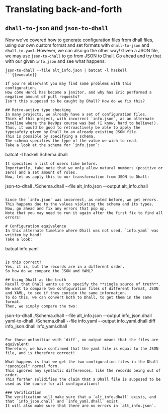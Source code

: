 # Translating back-and-forth

## `dhall-to-json` and `json-to-dhall`
Now we've covered how to generate configuration files from dhall files, using our own custom format and set formats with `dhall-to-json` and `dhall-to-yaml`.
However, we can also go the other way!
Given a JSON file, we may use `json-to-dhall` to go from JSON to Dhall.
Go ahead and try that with our given `info.json` and see what happens:

```
json-to-dhall --file alt_info.json | batcat -l haskell
```{{execute}}

If you're observant you may find some problems with this configuration.
How come Herdi has become a janitor, and why has Eric performed a negative amount of pull requests?
Isn't this supposed to be caught by Dhall? How do we fix this?

## Retro-active type checking
In many projects, we already have a set of configuration files.
Think of this project, with incorrect `info.json`, as an alternate timeline where the DevOps course was bad (I know, hard to believe!).
Thus, it would be good to retroactively be able to apply the typesafety given by Dhall to an already existing JSON file.
This is possible by specifying a schema.
The schema specifies the type of the value we wish to read.
Take a look at the schema for `info.json`:
```
batcat -l haskell Schema.dhall
```{{execute}}
It specifies a list of users like before.
Importantly, take note that we only allow natural numbers (positive or zero) and a set amount of roles.
Now, let us apply this to our transformation from JSON to Dhall:

```
json-to-dhall ./Schema.dhall --file alt_info.json --output alt_info.dhall
```{{execute}}

Since the `info.json` was incorrect, as noted before, we get errors.
This happens due to the values violating the schema and its types.
Now, go ahead and fix any errors that pop up.
Note that you may need to run it again after the first fix to find all errors!

# Configuration equivalence
In this alternate timeline where Dhall was not used, `info.yaml` was written by hand!
Take a look:

```
batcat info.yaml
```{{execute}}

Is this correct?
Yes, it is, but the records are in a different order.
So how do we compare the JSON and YAML?

## Using Dhall as the truth
Recall that Dhall wants us to specify the **single source of truth**. 
We want to compare two configuration files of different format, JSON and YAML, to see if they contain the same information.
To do this, we can convert both to Dhall, to get them in the same format.
Then, we simply compare the two:

```
json-to-dhall ./Schema.dhall --file alt_info.json --output info_json.dhall
yaml-to-dhall ./Schema.dhall --file info.yaml --output info_yaml.dhall
diff info_json.dhall info_yaml.dhall
```{{execute}}

For those unfamiliar with `diff`, no output means that the files are equivalent!
Therefore, we have confirmed that the yaml file is equal to the JSON file, and is therefore correct!

What happens is that we get the two configuration files in the Dhall "canonical" normal form.
This ignores any syntactic differences, like the records being out of order.
This further solidifies the claim that a Dhall file is supposed to be used as the source for all configurations!

### Verification
The verification will make sure that a `alt_info.dhall` exists, and that `info_json.dhall` and `info_yaml.dhall` exist.
It will also make sure that there are no errors in `alt_info.json`.
